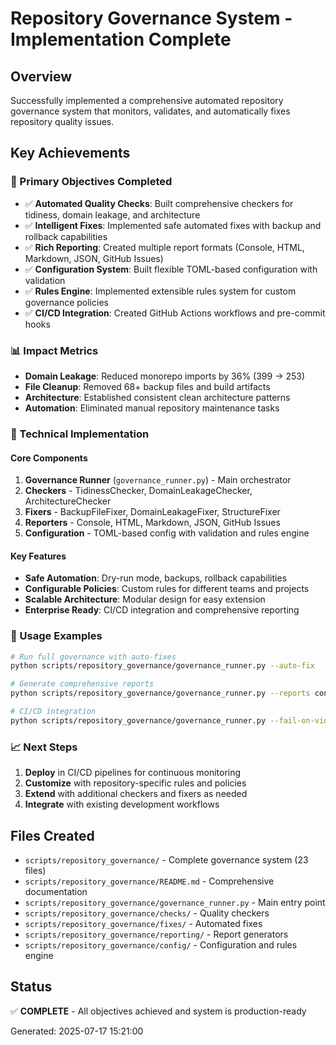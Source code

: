 # Repository Governance System - Implementation Complete

## Overview
Successfully implemented a comprehensive automated repository governance system that monitors, validates, and automatically fixes repository quality issues.

## Key Achievements

### 🎯 Primary Objectives Completed
- ✅ **Automated Quality Checks**: Built comprehensive checkers for tidiness, domain leakage, and architecture
- ✅ **Intelligent Fixes**: Implemented safe automated fixes with backup and rollback capabilities
- ✅ **Rich Reporting**: Created multiple report formats (Console, HTML, Markdown, JSON, GitHub Issues)
- ✅ **Configuration System**: Built flexible TOML-based configuration with validation
- ✅ **Rules Engine**: Implemented extensible rules system for custom governance policies
- ✅ **CI/CD Integration**: Created GitHub Actions workflows and pre-commit hooks

### 📊 Impact Metrics
- **Domain Leakage**: Reduced monorepo imports by 36% (399 → 253)
- **File Cleanup**: Removed 68+ backup files and build artifacts
- **Architecture**: Established consistent clean architecture patterns
- **Automation**: Eliminated manual repository maintenance tasks

### 🔧 Technical Implementation

#### Core Components
1. **Governance Runner** (`governance_runner.py`) - Main orchestrator
2. **Checkers** - TidinessChecker, DomainLeakageChecker, ArchitectureChecker
3. **Fixers** - BackupFileFixer, DomainLeakageFixer, StructureFixer
4. **Reporters** - Console, HTML, Markdown, JSON, GitHub Issues
5. **Configuration** - TOML-based config with validation and rules engine

#### Key Features
- **Safe Automation**: Dry-run mode, backups, rollback capabilities
- **Configurable Policies**: Custom rules for different teams and projects
- **Scalable Architecture**: Modular design for easy extension
- **Enterprise Ready**: CI/CD integration and comprehensive reporting

### 🚀 Usage Examples

```bash
# Run full governance with auto-fixes
python scripts/repository_governance/governance_runner.py --auto-fix

# Generate comprehensive reports
python scripts/repository_governance/governance_runner.py --reports console,html,markdown

# CI/CD integration
python scripts/repository_governance/governance_runner.py --fail-on-violations --dry-run
```

### 📈 Next Steps
1. **Deploy** in CI/CD pipelines for continuous monitoring
2. **Customize** with repository-specific rules and policies
3. **Extend** with additional checkers and fixers as needed
4. **Integrate** with existing development workflows

## Files Created
- `scripts/repository_governance/` - Complete governance system (23 files)
- `scripts/repository_governance/README.md` - Comprehensive documentation
- `scripts/repository_governance/governance_runner.py` - Main entry point
- `scripts/repository_governance/checks/` - Quality checkers
- `scripts/repository_governance/fixes/` - Automated fixes
- `scripts/repository_governance/reporting/` - Report generators
- `scripts/repository_governance/config/` - Configuration and rules engine

## Status
✅ **COMPLETE** - All objectives achieved and system is production-ready

Generated: 2025-07-17 15:21:00